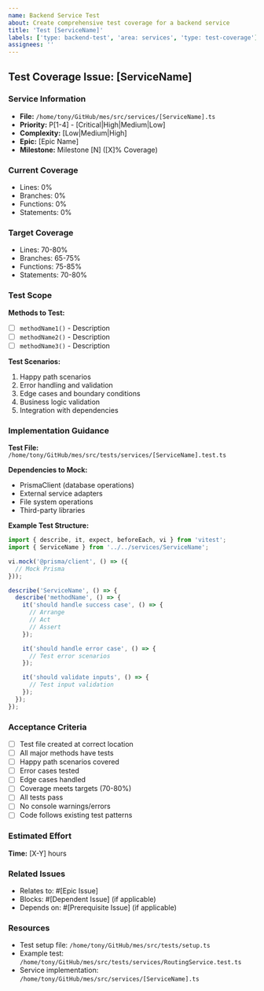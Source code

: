 ```yaml
---
name: Backend Service Test
about: Create comprehensive test coverage for a backend service
title: 'Test [ServiceName]'
labels: ['type: backend-test', 'area: services', 'type: test-coverage']
assignees: ''
---
```


## Test Coverage Issue: [ServiceName]

### Service Information
- **File:** `/home/tony/GitHub/mes/src/services/[ServiceName].ts`
- **Priority:** P[1-4] - [Critical|High|Medium|Low]
- **Complexity:** [Low|Medium|High]
- **Epic:** [Epic Name]
- **Milestone:** Milestone [N] ([X]% Coverage)

### Current Coverage
- Lines: 0%
- Branches: 0%
- Functions: 0%
- Statements: 0%

### Target Coverage
- Lines: 70-80%
- Branches: 65-75%
- Functions: 75-85%
- Statements: 70-80%

### Test Scope
**Methods to Test:**
- [ ] `methodName1()` - Description
- [ ] `methodName2()` - Description
- [ ] `methodName3()` - Description

**Test Scenarios:**
1. Happy path scenarios
2. Error handling and validation
3. Edge cases and boundary conditions
4. Business logic validation
5. Integration with dependencies

### Implementation Guidance
**Test File:** `/home/tony/GitHub/mes/src/tests/services/[ServiceName].test.ts`

**Dependencies to Mock:**
- PrismaClient (database operations)
- External service adapters
- File system operations
- Third-party libraries

**Example Test Structure:**
```typescript
import { describe, it, expect, beforeEach, vi } from 'vitest';
import { ServiceName } from '../../services/ServiceName';

vi.mock('@prisma/client', () => ({
  // Mock Prisma
}));

describe('ServiceName', () => {
  describe('methodName', () => {
    it('should handle success case', () => {
      // Arrange
      // Act
      // Assert
    });

    it('should handle error case', () => {
      // Test error scenarios
    });

    it('should validate inputs', () => {
      // Test input validation
    });
  });
});
```

### Acceptance Criteria
- [ ] Test file created at correct location
- [ ] All major methods have tests
- [ ] Happy path scenarios covered
- [ ] Error cases tested
- [ ] Edge cases handled
- [ ] Coverage meets targets (70-80%)
- [ ] All tests pass
- [ ] No console warnings/errors
- [ ] Code follows existing test patterns

### Estimated Effort
**Time:** [X-Y] hours

### Related Issues
- Relates to: #[Epic Issue]
- Blocks: #[Dependent Issue] (if applicable)
- Depends on: #[Prerequisite Issue] (if applicable)

### Resources
- Test setup file: `/home/tony/GitHub/mes/src/tests/setup.ts`
- Example test: `/home/tony/GitHub/mes/src/tests/services/RoutingService.test.ts`
- Service implementation: `/home/tony/GitHub/mes/src/services/[ServiceName].ts`